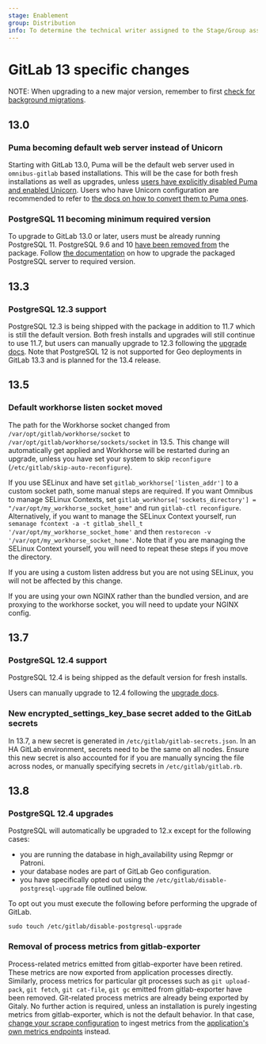 ```yaml
---
stage: Enablement
group: Distribution
info: To determine the technical writer assigned to the Stage/Group associated with this page, see https://about.gitlab.com/handbook/engineering/ux/technical-writing/#designated-technical-writers
---
```


# GitLab 13 specific changes

NOTE:
When upgrading to a new major version, remember to first [check for background migrations](https://docs.gitlab.com/ee/update/README.html#checking-for-background-migrations-before-upgrading).

## 13.0

### Puma becoming default web server instead of Unicorn

Starting with GitLab 13.0, Puma will be the default web server used in
`omnibus-gitlab` based installations. This will be the case for both fresh
installations as well as upgrades, unless [users have explicitly disabled Puma
and enabled Unicorn](../settings/unicorn.md#enabling-unicorn). Users who have
Unicorn configuration are recommended to refer to [the docs on how to convert them to Puma ones](../settings/puma.md#converting-unicorn-settings-to-puma).

### PostgreSQL 11 becoming minimum required version

To upgrade to GitLab 13.0 or later, users must be already running PostgreSQL 11.
PostgreSQL 9.6 and 10 [have been removed from](https://gitlab.com/gitlab-org/omnibus-gitlab/-/merge_requests/4186)
the package. Follow [the documentation](../settings/database.md#upgrade-packaged-postgresql-server)
on how to upgrade the packaged PostgreSQL server to required version.

## 13.3

### PostgreSQL 12.3 support

PostgreSQL 12.3 is being shipped with the package in addition to 11.7 which is still the default version.
Both fresh installs and upgrades will still continue to use 11.7, but users can manually upgrade to 12.3 following the
[upgrade docs](../settings/database.md#upgrade-packaged-postgresql-server). Note that PostgreSQL 12 is not supported
for Geo deployments in GitLab 13.3 and is planned for the 13.4 release.

## 13.5

### Default workhorse listen socket moved

The path for the Workhorse socket changed from `/var/opt/gitlab/workhorse/socket` to `/var/opt/gitlab/workhorse/sockets/socket` in 13.5. This change will automatically get applied and Workhorse will be restarted during an upgrade, unless you have set your system to skip `reconfigure` (`/etc/gitlab/skip-auto-reconfigure`).

If you use SELinux and have set `gitlab_workhorse['listen_addr']` to a custom socket path, some manual steps are required. If you want Omnibus to manage SELinux Contexts, set `gitlab_workhorse['sockets_directory'] = "/var/opt/my_workhorse_socket_home"` and run `gitlab-ctl reconfigure`. Alternatively, if you want to manage the SELinux Context yourself, run `semanage fcontext -a -t gitlab_shell_t '/var/opt/my_workhorse_socket_home'` and then `restorecon -v '/var/opt/my_workhorse_socket_home'`. Note that if you are managing the SELinux Context yourself, you will need to repeat these steps if you move the directory.

If you are using a custom listen address but you are not using SELinux, you will not be affected by this change.

If you are using your own NGINX rather than the bundled version, and are proxying to the workhorse socket, you will need to update your NGINX config.

## 13.7

### PostgreSQL 12.4 support

PostgreSQL 12.4 is being shipped as the default version for fresh installs.

Users can manually upgrade to 12.4 following the  [upgrade docs](../settings/database.md#gitlab-133-and-later).

### New encrypted_settings_key_base secret added to the GitLab secrets

In 13.7, a new secret is generated in `/etc/gitlab/gitlab-secrets.json`. In an HA GitLab environment, secrets need to
be the same on all nodes. Ensure this new secret is also accounted for if you are manually syncing the file across
nodes, or manually specifying secrets in `/etc/gitlab/gitlab.rb`.

## 13.8

### PostgreSQL 12.4 upgrades

PostgreSQL will automatically be upgraded to 12.x except for the following cases:

- you are running the database in high_availability using Repmgr or Patroni.
- your database nodes are part of GitLab Geo configuration.
- you have specifically opted out using the `/etc/gitlab/disable-postgresql-upgrade` file outlined below.

To opt out you must execute the following before performing the upgrade of GitLab.

```shell
sudo touch /etc/gitlab/disable-postgresql-upgrade
```

<!-- disabling this rule because it fails on gitlab-exporter -->
<!-- markdownlint-disable MD044 -->
### Removal of process metrics from gitlab-exporter

Process-related metrics emitted from gitlab-exporter have been retired. These metrics are now exported
from application processes directly.
Similarly, process metrics for particular git processes such as `git upload-pack`,
`git fetch`, `git cat-file`, `git gc` emitted from gitlab-exporter have been removed.
Git-related process metrics are already being exported by Gitaly.
No further action is required, unless an installation is purely
ingesting metrics from gitlab-exporter, which is not the default behavior. In that case,
[change your scrape configuration](https://docs.gitlab.com/ee/administration/monitoring/prometheus/#adding-custom-scrape-configurations)
to ingest metrics from the [application's own metrics endpoints](https://docs.gitlab.com/ee/administration/monitoring/prometheus/gitlab_metrics.html)
instead.
<!-- markdownlint-enable MD044 -->
